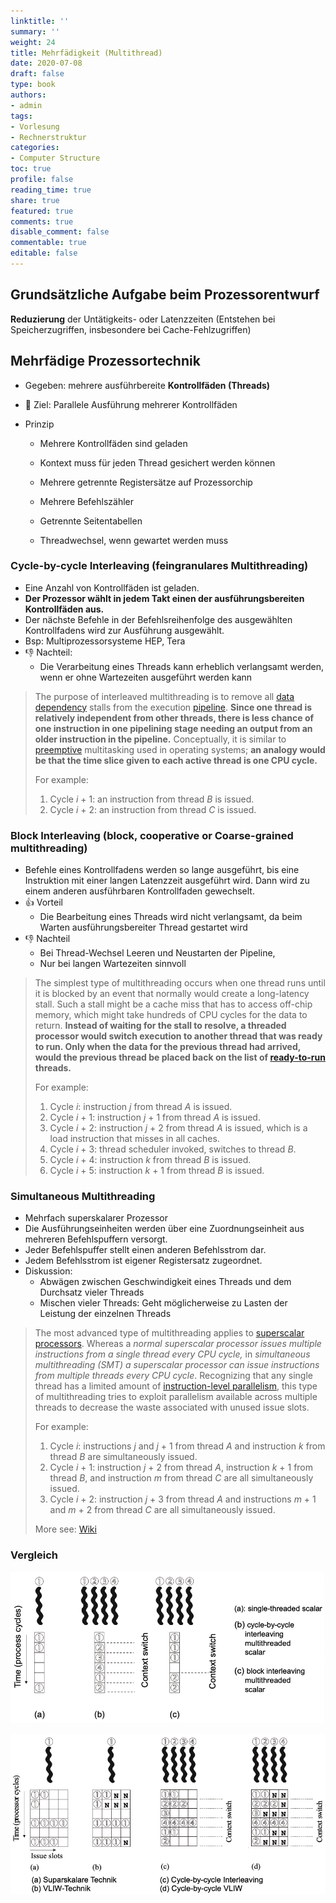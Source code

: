 ```yaml
---
linktitle: ''
summary: ''
weight: 24
title: Mehrfädigkeit (Multithread)
date: 2020-07-08
draft: false
type: book
authors:
- admin
tags:
- Vorlesung
- Rechnerstruktur
categories:
- Computer Structure
toc: true
profile: false
reading_time: true
share: true
featured: true
comments: true
disable_comment: false
commentable: true
editable: false
---
```


## Grundsätzliche Aufgabe beim Prozessorentwurf

**Reduzierung** der Untätigkeits- oder Latenzzeiten (Entstehen bei Speicherzugriffen, insbesondere bei Cache-Fehlzugriffen)



## Mehrfädige Prozessortechnik

- Gegeben: mehrere ausführbereite **Kontrollfäden (Threads)**

- 🎯 Ziel: Parallele Ausführung mehrerer Kontrollfäden
- Prinzip
  - Mehrere Kontrollfäden sind geladen

  - Kontext muss für jeden Thread gesichert werden können 
  - Mehrere getrennte Registersätze auf Prozessorchip 
  - Mehrere Befehlszähler

  - Getrennte Seitentabellen

  - Threadwechsel, wenn gewartet werden muss

### Cycle-by-cycle Interleaving (feingranulares Multithreading)

- Eine Anzahl von Kontrollfäden ist geladen.
- **Der Prozessor wählt in jedem Takt einen der ausführungsbereiten Kontrollfäden aus.**
- Der nächste Befehle in der Befehlsreihenfolge des ausgewählten Kontrollfadens wird zur Ausführung ausgewählt.
- Bsp: Multiprozessorsysteme HEP, Tera
- 👎 Nachteil: 
  - Die Verarbeitung eines Threads kann erheblich verlangsamt werden, wenn er ohne Wartezeiten ausgeführt werden kann

> The purpose of interleaved multithreading is to remove all [data dependency](https://en.wikipedia.org/wiki/Data_dependency) stalls from the execution [pipeline](https://en.wikipedia.org/wiki/Pipeline_(computing)). **Since one thread is relatively independent from other threads, there is less chance of one instruction in one pipelining stage needing an output from an older instruction in the pipeline.** Conceptually, it is similar to [preemptive](https://en.wikipedia.org/wiki/Preemption_(computing)) multitasking used in operating systems; **an analogy would be that the time slice given to each active thread is one CPU cycle.**
>
> For example:
>
> 1. Cycle *i* + 1: an instruction from thread *B* is issued.
> 2. Cycle *i* + 2: an instruction from thread *C* is issued.

### Block Interleaving (block, cooperative or Coarse-grained multithreading)

- Befehle eines Kontrollfadens werden so lange ausgeführt, bis eine Instruktion mit einer langen Latenzzeit ausgeführt wird. Dann wird zu einem anderen ausführbaren Kontrollfaden gewechselt.
- 👍 Vorteil
  - Die Bearbeitung eines Threads wird nicht verlangsamt, da beim Warten ausführungsbereiter Thread gestartet wird
- 👎 Nachteil
  - Bei Thread-Wechsel Leeren und Neustarten der Pipeline, 
  - Nur bei langen Wartezeiten sinnvoll

> The simplest type of multithreading occurs when one thread runs until it is blocked by an event that normally would create a long-latency stall. Such a stall might be a cache miss that has to access off-chip memory, which might take hundreds of CPU cycles for the data to return. **Instead of waiting for the stall to resolve, a threaded processor would switch execution to another thread that was ready to run. Only when the data for the previous thread had arrived, would the previous thread be placed back on the list of [ready-to-run](https://en.wikipedia.org/wiki/Process_state#Ready) threads.**
>
> For example:
>
> 1. Cycle *i*: instruction *j* from thread *A* is issued.
> 2. Cycle *i* + 1: instruction *j* + 1 from thread *A* is issued.
> 3. Cycle *i* + 2: instruction *j* + 2 from thread *A* is issued, which is a load instruction that misses in all caches.
> 4. Cycle *i* + 3: thread scheduler invoked, switches to thread *B*.
> 5. Cycle *i* + 4: instruction *k* from thread *B* is issued.
> 6. Cycle *i* + 5: instruction *k* + 1 from thread *B* is issued.

### Simultaneous Multithreading

- Mehrfach superskalarer Prozessor
- Die Ausführungseinheiten werden über eine Zuordnungseinheit aus mehreren Befehlspuffern versorgt.
- Jeder Befehlspuffer stellt einen anderen Befehlsstrom dar. 
- Jedem Befehlsstrom ist eigener Registersatz zugeordnet.
- Diskussion:
  - Abwägen zwischen Geschwindigkeit eines Threads und dem Durchsatz vieler Threads
  - Mischen vieler Threads: Geht möglicherweise zu Lasten der Leistung der einzelnen Threads

> The most advanced type of multithreading applies to [superscalar processors](https://en.wikipedia.org/wiki/Superscalar_processor). Whereas a *normal superscalar processor issues multiple instructions from a single thread every CPU cycle,* in *simultaneous multithreading (SMT) a superscalar processor can issue instructions from multiple threads every CPU cycle*. Recognizing that any single thread has a limited amount of [instruction-level parallelism](https://en.wikipedia.org/wiki/Instruction-level_parallelism), this type of multithreading tries to exploit parallelism available across multiple threads to decrease the waste associated with unused issue slots.
>
> For example:
>
> 1. Cycle *i*: instructions *j* and *j* + 1 from thread *A* and instruction *k* from thread *B* are simultaneously issued.
> 2. Cycle *i* + 1: instruction *j* + 2 from thread *A*, instruction *k* + 1 from thread *B*, and instruction *m* from thread *C* are all simultaneously issued.
> 3. Cycle *i* + 2: instruction *j* + 3 from thread *A* and instructions *m* + 1 and *m* + 2 from thread *C* are all simultaneously issued.
>
> More see: [Wiki](https://en.wikipedia.org/wiki/Multithreading_(computer_architecture))

### Vergleich

![截屏2020-07-02 23.09.18](https://raw.githubusercontent.com/EckoTan0804/upic-repo/master/uPic/截屏2020-07-02%2023.09.18.png)

![截屏2020-07-02 23.10.02](https://raw.githubusercontent.com/EckoTan0804/upic-repo/master/uPic/截屏2020-07-02%2023.10.02.png)